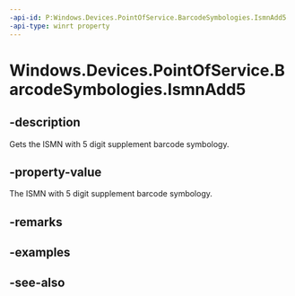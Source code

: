 ----api-id: P:Windows.Devices.PointOfService.BarcodeSymbologies.IsmnAdd5
-api-type: winrt property
---<!-- Property syntaxpublic uint IsmnAdd5 { get; }--># Windows.Devices.PointOfService.BarcodeSymbologies.IsmnAdd5## -descriptionGets the ISMN with 5 digit supplement barcode symbology.## -property-valueThe ISMN with 5 digit supplement barcode symbology.## -remarks## -examples## -see-also